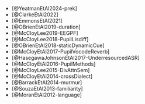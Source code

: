 - [@YeatmanEtAl2024-prek]
- [@ClarkeEtAl2022]
- [@EmmonsEtAl2021]
- [@OBrienEtAl2019-duration]
- [@McCloyLee2019-EEGPF]
- [@McCloyLee2018-PupilLisdiff]
- [@OBrienEtAl2018-staticDynamicCue]
- [@McCloyEtAl2017-PupilVocodeReverb]
- [@HasegawaJohnsonEtAl2017-UnderresourcedASR]
- [@McCloyEtAl2016-PupilMethods]
- [@McCloyLee2015-DivAttnSem]
- [@McCloyEtAl2014-crossDialect]
- [@BarrackEtAl2014-murmur]
- [@SouzaEtAl2013-familiarity]
- [@MoranEtAl2012-language]
